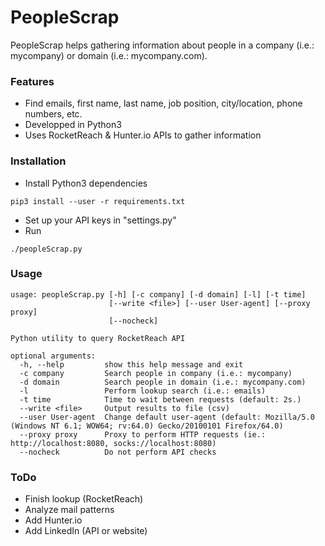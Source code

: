 # PeopleScrap

PeopleScrap helps gathering information about people in a company (i.e.: mycompany) or domain (i.e.: mycompany.com).

### Features
- Find emails, first name, last name, job position, city/location, phone numbers, etc.
- Developped in Python3
- Uses RocketReach & Hunter.io APIs to gather information

### Installation
* Install Python3 dependencies
```
pip3 install --user -r requirements.txt
```
* Set up your API keys in "settings.py"
* Run
```
./peopleScrap.py
```

### Usage
```
usage: peopleScrap.py [-h] [-c company] [-d domain] [-l] [-t time]
                      [--write <file>] [--user User-agent] [--proxy proxy]
                      [--nocheck]

Python utility to query RocketReach API

optional arguments:
  -h, --help         show this help message and exit
  -c company         Search people in company (i.e.: mycompany)
  -d domain          Search people in domain (i.e.: mycompany.com)
  -l                 Perform lookup search (i.e.: emails)
  -t time            Time to wait between requests (default: 2s.)
  --write <file>     Output results to file (csv)
  --user User-agent  Change default user-agent (default: Mozilla/5.0 (Windows NT 6.1; WOW64; rv:64.0) Gecko/20100101 Firefox/64.0)
  --proxy proxy      Proxy to perform HTTP requests (ie.: http://localhost:8080, socks://localhost:8080)
  --nocheck          Do not perform API checks
```

### ToDo
- Finish lookup (RocketReach)
- Analyze mail patterns
- Add Hunter.io
- Add LinkedIn (API or website)
